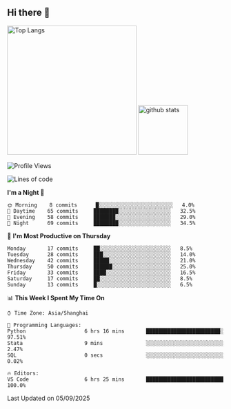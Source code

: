 ## Hi there 👋
<p align="left"> 
  <img alt="Top Langs" height="300px" src="https://github-readme-stats.vercel.app/api/top-langs/?username=Sierraki&layout=compact&show_icons=true&theme=onedark" />
  <a href="https://github.com/Sierraki/LC_Solve">
   <img alt="github stats"height="115px"  src="https://github-readme-stats.vercel.app/api/pin/?username=Sierraki&repo=LC_Solve&theme=onedark&show_icons=true" />
  </a>


<!--START_SECTION:waka-->
![Profile Views](http://img.shields.io/badge/Profile%20Views-0-blue)

![Lines of code](https://img.shields.io/badge/From%20Hello%20World%20I%27ve%20Written-10523%20lines%20of%20code-blue)

**I'm a Night 🦉** 

```text
🌞 Morning    8 commits      █░░░░░░░░░░░░░░░░░░░░░░░░   4.0% 
🌆 Daytime    65 commits     ████████░░░░░░░░░░░░░░░░░   32.5% 
🌃 Evening    58 commits     ███████░░░░░░░░░░░░░░░░░░   29.0% 
🌙 Night      69 commits     ████████░░░░░░░░░░░░░░░░░   34.5%

```
📅 **I'm Most Productive on Thursday** 

```text
Monday       17 commits     ██░░░░░░░░░░░░░░░░░░░░░░░   8.5% 
Tuesday      28 commits     ███░░░░░░░░░░░░░░░░░░░░░░   14.0% 
Wednesday    42 commits     █████░░░░░░░░░░░░░░░░░░░░   21.0% 
Thursday     50 commits     ██████░░░░░░░░░░░░░░░░░░░   25.0% 
Friday       33 commits     ████░░░░░░░░░░░░░░░░░░░░░   16.5% 
Saturday     17 commits     ██░░░░░░░░░░░░░░░░░░░░░░░   8.5% 
Sunday       13 commits     █░░░░░░░░░░░░░░░░░░░░░░░░   6.5%

```


📊 **This Week I Spent My Time On** 

```text
⌚︎ Time Zone: Asia/Shanghai

💬 Programming Languages: 
Python                   6 hrs 16 mins       ████████████████████████░   97.51% 
Stata                    9 mins              ░░░░░░░░░░░░░░░░░░░░░░░░░   2.47% 
SQL                      0 secs              ░░░░░░░░░░░░░░░░░░░░░░░░░   0.02%

🔥 Editors: 
VS Code                  6 hrs 25 mins       █████████████████████████   100.0%

```


 Last Updated on 05/09/2025
<!--END_SECTION:waka-->
